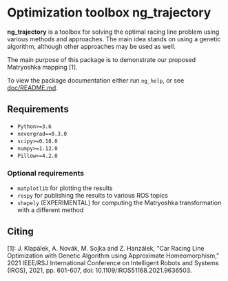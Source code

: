 # Optimization toolbox ng_trajectory

**ng_trajectory** is a toolbox for solving the optimal racing line problem using various methods and approaches. The main idea stands on using a genetic algorithm, although other approaches may be used as well.

The main purpose of this package is to demonstrate our proposed Matryoshka mapping [1].

To view the package documentation either run `ng_help`, or see [doc/README.md](./doc/README.md).


## Requirements

- `Python>=3.6`
- `nevergrad==0.3.0`
- `scipy>=0.18.0`
- `numpy>=1.12.0`
- `Pillow>=4.2.0`


### Optional requirements

- `matplotlib` for plotting the results
- `rospy` for publishing the results to various ROS topics
- `shapely` (EXPERIMENTAL) for computing the Matryoshka transformation with a different method


## Citing

[1]: J. Klapálek, A. Novák, M. Sojka and Z. Hanzálek, "Car Racing Line Optimization with Genetic Algorithm using Approximate Homeomorphism," 2021 IEEE/RSJ International Conference on Intelligent Robots and Systems (IROS), 2021, pp. 601-607, doi: 10.1109/IROS51168.2021.9636503.
